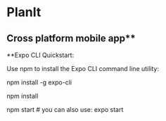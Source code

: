 # PlanIt
## Cross platform mobile app**

**Expo CLI Quickstart:

Use npm to install the Expo CLI command line utility:

npm install -g expo-cli

npm install

npm start # you can also use: expo start
